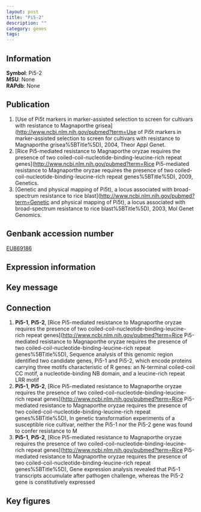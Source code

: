 ```yaml
---
layout: post
title: "Pi5-2"
description: ""
category: genes
tags: 
---
```


## Information
__Symbol__: Pi5-2  
__MSU__: None  
__RAPdb__: None  

## Publication
1. [Use of Pi5t markers in marker-assisted selection to screen for cultivars with resistance to Magnaporthe grisea](http://www.ncbi.nlm.nih.gov/pubmed?term=Use of Pi5t markers in marker-assisted selection to screen for cultivars with resistance to Magnaporthe grisea%5BTitle%5D), 2004, Theor Appl Genet.
2. [Rice Pi5-mediated resistance to Magnaporthe oryzae requires the presence of two coiled-coil-nucleotide-binding-leucine-rich repeat genes](http://www.ncbi.nlm.nih.gov/pubmed?term=Rice Pi5-mediated resistance to Magnaporthe oryzae requires the presence of two coiled-coil-nucleotide-binding-leucine-rich repeat genes%5BTitle%5D), 2009, Genetics.
3. [Genetic and physical mapping of Pi5t), a locus associated with broad-spectrum resistance to rice blast](http://www.ncbi.nlm.nih.gov/pubmed?term=Genetic and physical mapping of Pi5t), a locus associated with broad-spectrum resistance to rice blast%5BTitle%5D), 2003, Mol Genet Genomics.

## Genbank accession number
[EU869186](http://www.ncbi.nlm.nih.gov/nuccore/EU869186)  

## Expression information

## Key message

## Connection
1. __Pi5-1__, __Pi5-2__, [Rice Pi5-mediated resistance to Magnaporthe oryzae requires the presence of two coiled-coil-nucleotide-binding-leucine-rich repeat genes](http://www.ncbi.nlm.nih.gov/pubmed?term=Rice Pi5-mediated resistance to Magnaporthe oryzae requires the presence of two coiled-coil-nucleotide-binding-leucine-rich repeat genes%5BTitle%5D),  Sequence analysis of this genomic region identified two candidate genes, Pi5-1 and Pi5-2, which encode proteins carrying three motifs characteristic of R genes: an N-terminal coiled-coil CC motif, a nucleotide-binding NB domain, and a leucine-rich repeat LRR motif
2. __Pi5-1__, __Pi5-2__, [Rice Pi5-mediated resistance to Magnaporthe oryzae requires the presence of two coiled-coil-nucleotide-binding-leucine-rich repeat genes](http://www.ncbi.nlm.nih.gov/pubmed?term=Rice Pi5-mediated resistance to Magnaporthe oryzae requires the presence of two coiled-coil-nucleotide-binding-leucine-rich repeat genes%5BTitle%5D),  In genetic transformation experiments of a susceptible rice cultivar, neither the Pi5-1 nor the Pi5-2 gene was found to confer resistance to M
3. __Pi5-1__, __Pi5-2__, [Rice Pi5-mediated resistance to Magnaporthe oryzae requires the presence of two coiled-coil-nucleotide-binding-leucine-rich repeat genes](http://www.ncbi.nlm.nih.gov/pubmed?term=Rice Pi5-mediated resistance to Magnaporthe oryzae requires the presence of two coiled-coil-nucleotide-binding-leucine-rich repeat genes%5BTitle%5D),  Gene expression analysis revealed that Pi5-1 transcripts accumulate after pathogen challenge, whereas the Pi5-2 gene is constitutively expressed

## Key figures


